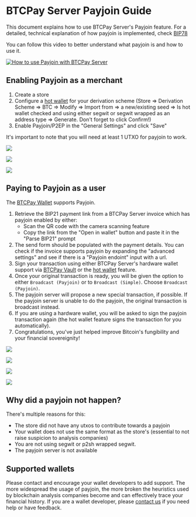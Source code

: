 # BTCPay Server Payjoin Guide

This document explains how to use BTCPay Server's Payjoin feature. For a detailed, technical explanation of how payjoin is implemented, check [BIP78](https://github.com/bitcoin/bips/blob/master/bip-0078.mediawiki)

You can follow this video to better understand what payjoin is and how to use it.

[![How to use Payjoin with BTCPay Server](https://img.youtube.com/vi/-Wrqv6nSmAM/mqdefault.jpg)](https://www.youtube.com/watch?v=-Wrqv6nSmAM "How to use Payjoin with BTCPay Server")

## Enabling Payjoin as a merchant

1. Create a store
2. Configure a [hot wallet](./HotWallet.md) for your derivation scheme (Store => Derivation Scheme => BTC => Modify => Import from => a new/existing seed => Is hot wallet checked and using either segwit or segwit wrapped as an address type => Generate. Don't forget to click Confirm!)
3. Enable Payjoin/P2EP in the "General Settings" and click "Save"

It's important to note that you will need at least 1 UTXO for payjoin to work.

![](../img/payjoin/Payjoin_Guide_Receive_1.png)

![](../img/payjoin/Payjoin_Guide_Receive_2.png)

![](../img/payjoin/Payjoin_Guide_Receive_3.png)

## Paying to Payjoin as a user

The [BTCPay Wallet](./Wallet.md) supports Payjoin.

1. Retrieve the BIP21 payment link from a BTCPay Server invoice which has payjoin enabled by either:
   * Scan the QR code with the camera scanning feature
   * Copy the link from the "Open in wallet" button and paste it in the "Parse BIP21" prompt
2. The send form should be populated with the payment details. You can check if the invoice supports payjoin by expanding the "advanced settings" and see if there is a "Payjoin endoint" input with a url.
3. Sign your transaction using either BTCPay Server's hardware wallet support via [BTCPay Vault](./Vault.md) or the [hot wallet](./HotWallet.md) feature.
4. Once your original transaction is ready, you will be given the option to either `Broadcast (Payjoin)` or to `Broadcast (Simple)`. Choose `Broadcast (Payjoin)`.
5. The payjoin server will propose a new special transaction, if possible. If the payjoin server is unable to do the payjoin, the original transaction is broadcast instead.
6. If you are using a hardware wallet, you will be asked to sign the payjoin transaction again (the hot wallet feature signs the transaction for you automatically).
7. Congratulations, you've just helped improve Bitcoin's fungibility and your financial sovereignity!

![](../img/payjoin/Payjoin_Guide_Pay_1.png)

![](../img/payjoin/Payjoin_Guide_Pay_2.png)

![](../img/payjoin/Payjoin_Guide_Pay_3.png)

![](../img/payjoin/Payjoin_Guide_Pay_4.png)

## Why did a payjoin not happen?

There's multiple reasons for this:

* The store did not have any utxos to contribute towards a payjoin
* Your wallet does not use the same format as the store's (essential to not raise suspicion to analysis companies)
* You are not using segwit or p2sh wrapped segwit.
* The payjoin server is not available

## Supported wallets

Please contact and encourage your wallet developers to add support. The more widespread the usage of payjoin, the more broken the heuristics used by blockchain analysis companies become and can effectively trace your financial history. If you are a wallet developer, please [contact us](./Community.md) if you need help or have feedback.
